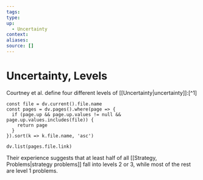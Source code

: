 ```yaml
---
tags:
type:
up:
  - Uncertainty
context:
aliases:
source: []
---
```


# Uncertainty, Levels

Courtney et al. define four different levels of [[Uncertainty|uncertainty]]:[^1]

```dataviewjs
const file = dv.current().file.name
const pages = dv.pages().where(page => {
  if (page.up && page.up.values != null && page.up.values.includes(file)) {
    return page
  }
}).sort(k => k.file.name, 'asc')

dv.list(pages.file.link)
```

Their experience suggests that at least half of all [[Strategy, Problems|strategy problems]] fall into levels 2 or 3, while most of the rest are level 1 problems.
